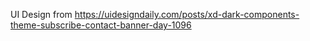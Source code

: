 UI Design from https://uidesigndaily.com/posts/xd-dark-components-theme-subscribe-contact-banner-day-1096
